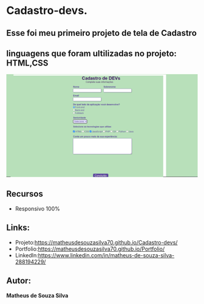 # Cadastro-devs.

## Esse foi meu primeiro projeto de tela de Cadastro 

## linguagens  que foram ultilizadas no projeto: HTML,CSS


![README.md](https://github.com/MatheusdeSouzaSilva70/Cadastro-devs/blob/main/cadastro%20devs.png)


## Recursos
- Responsivo 100%

## Links:
- Projeto:https://matheusdesouzasilva70.github.io/Cadastro-devs/
- Portfolio:https://matheusdesouzasilva70.github.io/Portfolio/
- LinkedIn:https://www.linkedin.com/in/matheus-de-souza-silva-288194229/

## Autor:
**Matheus de Souza Silva**
